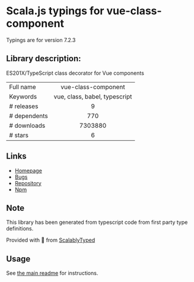 
# Scala.js typings for vue-class-component

Typings are for version 7.2.3

## Library description:
ES201X/TypeScript class decorator for Vue components

|                    |                 |
| ------------------ | :-------------: |
| Full name          | vue-class-component |
| Keywords           | vue, class, babel, typescript |
| # releases         | 9 |
| # dependents       | 770 |
| # downloads        | 7303880 |
| # stars            | 6 |

## Links
- [Homepage](https://github.com/vuejs/vue-class-component#readme)
- [Bugs](https://github.com/vuejs/vue-class-component/issues)
- [Repository](https://github.com/vuejs/vue-class-component)
- [Npm](https://www.npmjs.com/package/vue-class-component)
    


## Note
This library has been generated from typescript code from first party type definitions.

Provided with :purple_heart: from [ScalablyTyped](https://github.com/oyvindberg/ScalablyTyped)

## Usage
See [the main readme](../../readme.md) for instructions.


